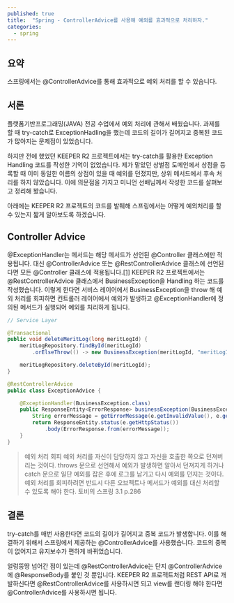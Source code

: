 ```yaml
---
published: true
title:  "Spring - ControllerAdvice를 사용해 예외를 효과적으로 처리하자."
categories:
  - spring
---
```


## 요약

스프링에서는 @ControllerAdvice를 통해 효과적으로 예외 처리를 할 수 있습니다. 

## 서론
플랫폼기반프로그래밍(JAVA) 전공 수업에서 예외 처리에 관해서 배웠습니다. 과제를 할 때 try-catch로 ExceptionHadling을 했는데 코드의 길이가 길어지고 중복된 코드가 많아지는 문제점이 있었습니다.

하지만 전에 했었던 KEEPER R2 프로젝트에서는 try-catch를 활용한 Exception Handling 코드를 작성한 기억이 없었습니다. 제가 맡았던 상벌점 도메인에서 상점을 등록할 때 이미 동일한 이름의 상점이 있을 때 예외를 던졌지만, 상위 메서드에서 후속 처리를 하지 않았습니다. 이에 의문점을 가지고 미니언 선배님께서 작성한 코드를 살펴보고 정리해 봤습니다.

아래에는 KEEPER R2 프로젝트의 코드를 발췌해 스프링에서는 어떻게 예외처리를 할 수 있는지 짧게 알아보도록 하겠습니다.

## Controller Advice

@ExceptionHandler는 메서드는 해당 메서드가 선언된 @Controller 클래스에만 적용됩니다. 대신 @ControllerAdvice 또는 @RestControllerAdvice 클래스에 선언된다면 모든 @Controller 클래스에 적용됩니다.[[1]](https://docs.spring.io/spring-framework/reference/web/webmvc/mvc-controller/ann-advice.html) KEEPER R2 프로젝트에서는 @RestControllerAdvice 클래스에서 BusinessException을 Handling 하는 코드를 작성했습니다. 이렇게 한다면 서비스 레이어에서 BusinessException을 throw 해 예외 처리를 회피하면 컨트롤러 레이어에서 예외가 발생하고 @ExceptionHandler에 정의된 메서드가 실행되어 예외를 처리하게 됩니다.

~~~java
// Service Layer

@Transactional
public void deleteMeritLog(long meritLogId) {
    meritLogRepository.findById(meritLogId)
        .orElseThrow(() -> new BusinessException(meritLogId, "meritLogId", MERIT_LOG_NOT_FOUND));

    meritLogRepository.deleteById(meritLogId);
}
~~~

~~~java
@RestControllerAdvice
public class ExceptionAdvice {

    @ExceptionHandler(BusinessException.class)
    public ResponseEntity<ErrorResponse> businessException(BusinessException e) {
        String errorMessage = getErrorMessage(e.getInvalidValue(), e.getFieldName(), e.getMessage());
        return ResponseEntity.status(e.getHttpStatus())
            .body(ErrorResponse.from(errorMessage));
    }
}
~~~

>예외 처리 회피  예외 처리를 자신이 담당하지 않고 자신을 호출한 쪽으로 던져버리는 것이다. throws 문으로 선언해서 예외가 발생하면 알아서 던져지게 하거나 catch 문으로 일단 예외를 잡은 후에 로그를 남기고 다시 예외를 던지는 것이다. 예외 처리를 회피하려면 반드시 다른 오브젝트나 메서드가 예외를 대신 처리할 수 있도록 해야 한다.  토비의 스프링 3.1 p.286 

## 결론

try-catch를 매번 사용한다면 코드의 길이가 길어지고 중복 코드가 발생합니다. 이를 해결하기 위해서 스프링에서 제공하는 @ControllerAdvice를 사용했습니다. 코드의 중복이 없어지고 유지보수가 편하게 바뀌었습니다.

얼렁뚱땅 넘어간 점이 있는데 @RestControllerAdvice는 단지 @ControllerAdvice에 @ResponseBody를 붙인 것 뿐입니다. KEEPER R2 프로젝트처럼 REST API로 개발하신다면 @RestControllerAdvice를 사용하시면 되고 view를 랜더링 해야 한다면 @ControllerAdvice를 사용하시면 됩니다.
